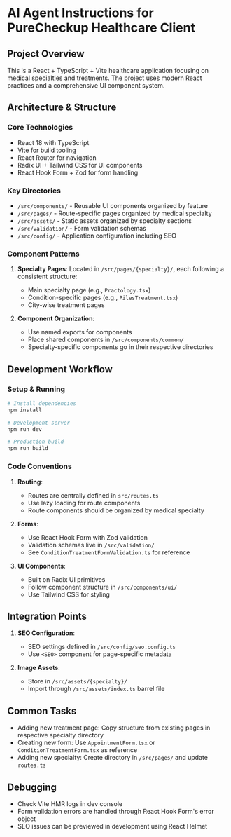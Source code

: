 # AI Agent Instructions for PureCheckup Healthcare Client

## Project Overview
This is a React + TypeScript + Vite healthcare application focusing on medical specialties and treatments. The project uses modern React practices and a comprehensive UI component system.

## Architecture & Structure

### Core Technologies
- React 18 with TypeScript
- Vite for build tooling
- React Router for navigation
- Radix UI + Tailwind CSS for UI components
- React Hook Form + Zod for form handling

### Key Directories
- `/src/components/` - Reusable UI components organized by feature
- `/src/pages/` - Route-specific pages organized by medical specialty
- `/src/assets/` - Static assets organized by specialty sections
- `/src/validation/` - Form validation schemas
- `/src/config/` - Application configuration including SEO

### Component Patterns
1. **Specialty Pages**: Located in `/src/pages/{specialty}/`, each following a consistent structure:
   - Main specialty page (e.g., `Practology.tsx`)
   - Condition-specific pages (e.g., `PilesTreatment.tsx`)
   - City-wise treatment pages

2. **Component Organization**:
   - Use named exports for components
   - Place shared components in `/src/components/common/`
   - Specialty-specific components go in their respective directories

## Development Workflow

### Setup & Running
```bash
# Install dependencies
npm install

# Development server
npm run dev

# Production build
npm run build
```

### Code Conventions
1. **Routing**:
   - Routes are centrally defined in `src/routes.ts`
   - Use lazy loading for route components
   - Route components should be organized by medical specialty

2. **Forms**:
   - Use React Hook Form with Zod validation
   - Validation schemas live in `/src/validation/`
   - See `ConditionTreatmentFormValidation.ts` for reference

3. **UI Components**:
   - Built on Radix UI primitives
   - Follow component structure in `/src/components/ui/`
   - Use Tailwind CSS for styling

## Integration Points
1. **SEO Configuration**:
   - SEO settings defined in `/src/config/seo.config.ts`
   - Use `<SEO>` component for page-specific metadata

2. **Image Assets**:
   - Store in `/src/assets/{specialty}/`
   - Import through `/src/assets/index.ts` barrel file

## Common Tasks
- Adding new treatment page: Copy structure from existing pages in respective specialty directory
- Creating new form: Use `AppointmentForm.tsx` or `ConditionTreatmentForm.tsx` as reference
- Adding new specialty: Create directory in `/src/pages/` and update `routes.ts`

## Debugging
- Check Vite HMR logs in dev console
- Form validation errors are handled through React Hook Form's error object
- SEO issues can be previewed in development using React Helmet